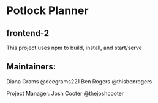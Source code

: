 # Potlock Planner

## frontend-2

This project uses npm to build, install, and start/serve



## Maintainers:
Diana Grams @deegrams221
Ben Rogers @thisbenrogers

Project Manager:
Josh Cooter @thejoshcooter